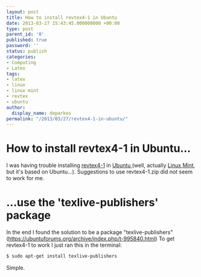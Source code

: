 ```yaml
---
layout: post
title: How to install revtex4-1 in Ubuntu
date: 2013-03-27 15:43:45.000000000 +00:00
type: post
parent_id: '0'
published: true
password: ''
status: publish
categories:
- Computing
- Latex
tags:
- latex
- linux
- linux mint
- revtex
- ubuntu
author:
  display_name: deparkes
permalink: "/2013/03/27/revtex4-1-in-ubuntu/"
---
```

<h1>How to install revtex4-1 in Ubuntu...</h1>
I was having trouble installing <a href="https://journals.aps.org/revtex">revtex4-1</a> in <a href="https://www.ubuntu.com/">Ubuntu </a>(well, actually <a href="https://www.linuxmint.com/">Linux Mint</a>, but it's based on Ubuntu...). Suggestions to use revtex4-1.zip did not seem to work for me.
<h1>...use the 'texlive-publishers' package</h1>
In the end I found the solution to be a package "texlive-publishers" (<a href="https://ubuntuforums.org/archive/index.php/t-995840.html">https://ubuntuforums.org/archive/index.php/t-995840.html</a>)
To get revtex4-1 to work I just ran this in the terminal:

```bash
$ sudo apt-get install texlive-publishers
```
Simple.